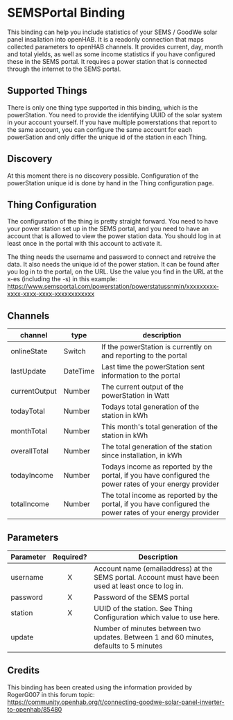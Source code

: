 # SEMSPortal Binding

This binding can help you include statistics of your SEMS / GoodWe solar panel insallation into openHAB. 
It is a readonly connection that maps collected parameters to openHAB channels. 
It provides current, day, month and total yields, as well as some income statistics if you have configured these in the SEMS portal. 
It requires a power station that is connected through the internet to the SEMS portal.

## Supported Things

There is only one thing type supported in this binding, which is the powerStation. 
You need to provide the identifying UUID of the solar system in your account yourself. 
If you have multiple powerstations that report to the same account, you can configure the same account for each powerSation and only differ the unique id of the station in each Thing.

## Discovery

At this moment there is no discovery possible. 
Configuration of the powerStation unique id is done by hand in the Thing configuration page.

## Thing Configuration

The configuration of the thing is pretty straight forward. 
You need to have your power station set up in the SEMS portal, and you need to have an account that is allowed to view the power station data. 
You should log in at least once in the portal with this account to activate it. 

The thing needs the username and password to connect and retreive the data. 
It also needs the unique id of the power station. 
It can be found after you log in to the portal, on the URL. 
Use the value you find in the URL at the x-es (including the -s) in this example: https://www.semsportal.com/powerstation/powerstatussnmin/xxxxxxxxx-xxxx-xxxx-xxxx-xxxxxxxxxxxx


## Channels


| channel       | type      | description                                                                                                |
| ------------- | --------- | ---------------------------------------------------------------------------------------------------------- |
| onlineState   | Switch    | If the powerStation is currently on and reporting to the portal                                            |
| lastUpdate    | DateTime  | Last time the powerStation sent information to the portal                                                  |
| currentOutput | Number    | The current output of the powerStation in Watt                                                             |
| todayTotal    | Number    | Todays total generation of the station in kWh                                                              |
| monthTotal    | Number    | This month's total generation of the station in kWh                                                        |
| overallTotal  | Number    | The total generation of the station since installation, in kWh                                             |
| todayIncome   | Number    | Todays income as reported by the portal, if you have configured the power rates of your energy provider    |
| totalIncome   | Number    | The total income as reported by the portal, if you have configured the power rates of your energy provider |

## Parameters

| Parameter   | Required? | Description                                                                                                |
| ----------- |:---------:| ---------------------------------------------------------------------------------------------------------- |
| username    | X         | Account name (emailaddress) at the SEMS portal. Account must have been used at least once to log in.       |
| password    | X         | Password of the SEMS portal                                                                                |
| station     | X         | UUID of the station. See Thing Configuration which value to use here.                                      |
| update      |           | Number of minutes between two updates. Between 1 and 60 minutes, defaults to 5 minutes                     |

## Credits

This binding has been created using the information provided by RogerG007 in this forum topic: https://community.openhab.org/t/connecting-goodwe-solar-panel-inverter-to-openhab/85480
